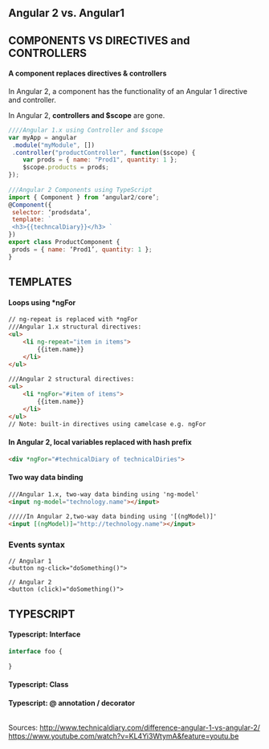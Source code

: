 Angular 2 vs. Angular1
---------------------

COMPONENTS VS DIRECTIVES and CONTROLLERS
----------------------------------------
#### A component replaces directives & controllers
In Angular 2, a component has the functionality of an Angular 1
directive and controller.

In Angular 2, **controllers and $scope** are gone.
```javascript
////Angular 1.x using Controller and $scope
var myApp = angular
 .module("myModule", []) 
 .controller("productController", function($scope) {
    var prods = { name: "Prod1", quantity: 1 }; 
    $scope.products = prods;
});
 
///Angular 2 Components using TypeScript
import { Component } from ‘angular2/core’;
@Component({
 selector: ‘prodsdata’,
 template: `
 <h3>{{techncalDiary}}</h3> `
})
export class ProductComponent {
 prods = { name: ‘Prod1’, quantity: 1 };
}
```

TEMPLATES
---------

#### Loops using *ngFor
```html
// ng-repeat is replaced with *ngFor
///Angular 1.x structural directives:
<ul>
    <li ng-repeat="item in items">
        {{item.name}}
    </li>
</ul>
 
///Angular 2 structural directives:
<ul>
    <li *ngFor="#item of items">
        {{item.name}}
    </li>
</ul>
// Note: built-in directives using camelcase e.g. ngFor
```

#### In Angular 2, local variables replaced with hash prefix
```html
<div *ngFor="#technicalDiary of technicalDiries">
```

#### Two way data binding
```html
///Angular 1.x, two-way data binding using 'ng-model'
<input ng-model="technology.name"></input>
 
/////In Angular 2,two-way data binding using '[(ngModel)]'
<input [(ngModel)]="http://technology.name"></input>
```

### Events syntax
```
// Angular 1
<button ng-click="doSomething()">

// Angular 2
<button (click)="doSomething()">
```



TYPESCRIPT
----------
#### Typescript: Interface
```javascript
interface foo {
    
}


```

#### Typescript: Class


#### Typescript: @ annotation / decorator
```
```


Sources: 
http://www.technicaldiary.com/difference-angular-1-vs-angular-2/
https://www.youtube.com/watch?v=KL4Yi3WtymA&feature=youtu.be
